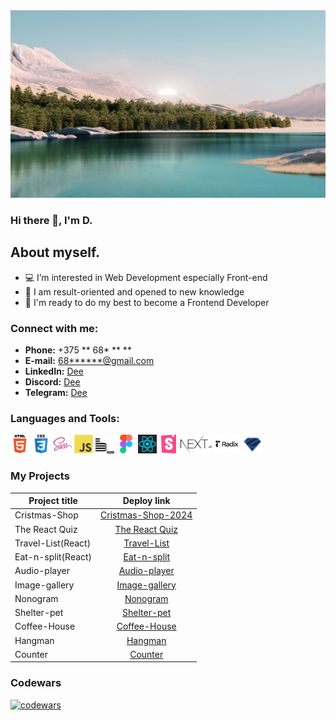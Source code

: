 <!--
**D** is a ✨ _special_ ✨ repository because its `README.md` (this file) appears on your GitHub profile.

Here are some ideas to get you started:

- 🔭 I’m currently working on ...
- 🌱 I’m currently learning ...
- 👯 I’m looking to collaborate on ...
- 🤔 I’m looking for help with ...
- 💬 Ask me about ...
- 📫 How to reach me: ...
- 😄 Pronouns: ...
- ⚡ Fun fact: ...
-->

<img src="./img/background.png" width="845" height="300" alt="welcome image" >

### Hi there 👋, I'm D.

## About myself.
- 💻 I’m interested in Web Development especially Front-end
- 🚀 I am result-oriented and opened to new knowledge
- 🔋 I'm ready to do my best to become a Frontend Developer
  
### Connect with me:
- __Phone:__ +375 ** 68* ** **
- __E-mail:__ [68******@gmail.com](686eight@gmail.com)
- __LinkedIn:__ [Dee](www.linkedin.com/in/дмитрий-корзун-0806b2131)
- __Discord:__ [Dee](https://discordapp.com/users/1170446901552885810)
- __Telegram:__ [Dee](https://t.me/dzlek)

### Languages and Tools:
<img title="HTML5" alt="HTML5 icon" width="30px" src="./img/icons/html.svg"> <img title="CSS3" alt="CSS3 icon" width="30px" src="./img/icons/css.svg"> <img title="SASS" alt="SASS icon" width="30px" src="./img/icons/sass.png"> <img title="JavaScript" alt="JS icon" width="30px" src="./img/icons/js.svg">   <img title="BEM" alt="BEM icon" width="30px" src="./img/icons/bem.svg">   <img title="Figma" alt="Figma icon" width="30px" src="./img/icons/figma.svg"> <img title="React" alt="React icon" width="30px" src="./img/icons/react-1-logo-svgrepo-com.svg"> <img title="Storybook" alt="Storybook icon" width="30px" src="./img/icons/storybook.svg"> <img title="NextJs" alt="NextJs icon" height="30px" src="./img/icons/nextJs.svg"> <img title="Radix" alt="Radix icon" height="30px" src="./img/icons/radix.svg"> <img title="Zod" alt="Zod" width="30px" src="./img/icons/zod.svg">

### My Projects
 Project title            |   Deploy link
--------------------------|:-----------------------:
Cristmas-Shop             |   [Cristmas-Shop-2024](https://rolling-scopes-school.github.io/dzlek-JSFE2024Q4/christmas-shop/)
The React Quiz            |   [The React Quiz](https://dzlek.github.io/The-React-Quiz/)
Travel-List(React)        |   [Travel-List](https://dzlek.github.io/travel-list/)
Eat-n-split(React)        |   [Eat-n-split](https://dzlek.github.io/eat-n-split/)
Audio-player              |   [Audio-player](https://github.com/dzlek/audio-player)
Image-gallery             |   [Image-gallery](https://dzlek.github.io/image-gallery/)
Nonogram                  |   [Nonogram](https://rolling-scopes-school.github.io/dee2021-JSFE2023Q4/nonograms/)
Shelter-pet               |   [Shelter-pet](https://dzlek.github.io/shelter-dom/)
Coffee-House              |   [Coffee-House](https://rolling-scopes-school.github.io/dee2021-JSFE2023Q4/coffee-house/)
Hangman                   |   [Hangman](https://rolling-scopes-school.github.io/dee2021-JSFE2023Q4/Hangman/)
Counter                   |   [Counter](https://dzlek.github.io/counter/)

### Codewars
[![codewars](https://www.codewars.com/users/rsschool_c8a8e36cd21834c4/badges/small)](https://www.codewars.com/users/rsschool_c8a8e36cd21834c4)
